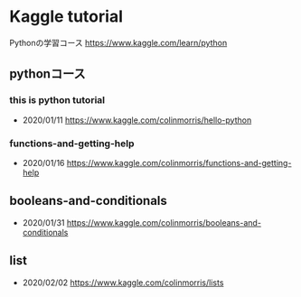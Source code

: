 # Kaggle tutorial
Pythonの学習コース
https://www.kaggle.com/learn/python

## pythonコース
### this is python tutorial
- 2020/01/11
https://www.kaggle.com/colinmorris/hello-python

### functions-and-getting-help
- 2020/01/16
https://www.kaggle.com/colinmorris/functions-and-getting-help

## booleans-and-conditionals
- 2020/01/31
https://www.kaggle.com/colinmorris/booleans-and-conditionals

## list
- 2020/02/02
https://www.kaggle.com/colinmorris/lists